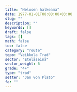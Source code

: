 ```yaml
---
title: "Nelosen halkeama"
date: 1977-01-01T00:00:00+03:00
slug: ""
description: ""
keywords: []
draft: false
tags: []
math: false
toc: false
category: "route"
topo: "Veikkola Trad"
sector: "Eteläseinä"
sector_weight: 6
grade: "4+"
type: "trad"
setter: "Jan von Plato"
fa: ""
---
```


